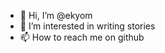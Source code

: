 - 👋 Hi, I’m @ekyom
- 👀 I’m interested in writing stories
- 📫 How to reach me on github

<!---
ekyom/ekyom is a ✨ special ✨ repository because its `README.md` (this file) appears on your GitHub profile.
You can click the Preview link to take a look at your changes.
--->
